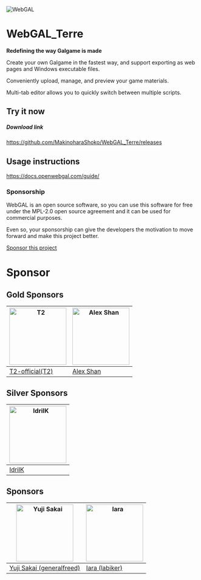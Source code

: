 ![WebGAL](https://user-images.githubusercontent.com/30483415/227243167-5ce43420-497a-4049-a621-21a639797abd.png)

# WebGAL_Terre

**Redefining the way Galgame is made**

Create your own Galgame in the fastest way, and support exporting as web pages and Windows executable files.

Conveniently upload, manage, and preview your game materials.

Multi-tab editor allows you to quickly switch between multiple scripts.

## Try it now

##### Download link

https://github.com/MakinoharaShoko/WebGAL_Terre/releases

## Usage instructions

https://docs.openwebgal.com/guide/

### Sponsorship

WebGAL is an open source software, so you can use this software for free under the MPL-2.0 open source agreement and it can be used for commercial purposes.

Even so, your sponsorship can give the developers the motivation to move forward and make this project better.

[Sponsor this project](https://docs.openwebgal.com/sponsor/)


# Sponsor

## Gold Sponsors

| <img src="https://avatars.githubusercontent.com/u/91712707?v=4" alt="T2"   width="150px" height="150px" /> | <img src="https://avatars.githubusercontent.com/u/36291011?v=4" alt="Alex Shan"   width="150px" height="150px" /> |
| ------------------------------------------------------------ | ------------------------------------------------------------ |
| [T2-official(T2)](https://github.com/T2-official)            | [Alex Shan](https://github.com/Shan-mx)            |

## Silver Sponsors
| <img src="https://avatars.githubusercontent.com/u/103700780?v=4" alt="IdrilK"  width="150px" height="150px" /> |
| ------------------------------------------------------------ |
| [IdrilK](https://github.com/IdrilK)            |

## Sponsors
| <img src="https://avatars.githubusercontent.com/u/71590526?v=4" alt="Yuji Sakai"  width="150px" height="150px" /> | <img src="https://avatars.githubusercontent.com/u/49630998?v=4" alt="Iara"  width="150px" height="150px" /> |
| ------------------------------------------------------------ |------------------------------------------------------------ |
| [Yuji Sakai (generalfreed)](https://github.com/generalfreed) |[Iara (labiker)](https://github.com/labiker) |
